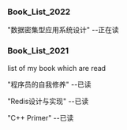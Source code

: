 ### Book_List_2022
"数据密集型应用系统设计" --正在读


### Book_List_2021
list of my book which are read

"程序员的自我修养" --已读

"Redis设计与实现" --已读

"C++ Primer" --已读
